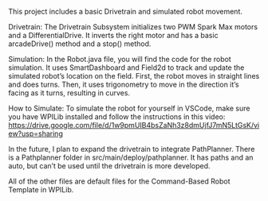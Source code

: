 This project includes a basic Drivetrain and simulated robot movement. 

Drivetrain: The Drivetrain Subsystem initializes two PWM Spark Max motors and a DifferentialDrive. It inverts the right motor and has a basic arcadeDrive() method and a stop() method. 

Simulation: In the Robot.java file, you will find the code for the robot simulation. It uses SmartDashboard and Field2d to track and update the simulated robot’s location on the field. First, the robot moves in straight lines and does turns. Then, it uses trigonometry to move in the direction it’s facing as it turns, resulting in curves. 
    
How to Simulate: To simulate the robot for yourself in VSCode, make sure you have WPILib installed and follow the instructions in this video: https://drive.google.com/file/d/1w9pmUIB4bsZaNh3z8dmUjfJ7mN5LtGsK/view?usp=sharing

In the future, I plan to expand the drivetrain to integrate PathPlanner. There is a Pathplanner folder in src/main/deploy/pathplanner. It has paths and an auto, but can’t be used until the drivetrain is more developed. 

All of the other files are default files for the Command-Based Robot Template in WPILib. 
